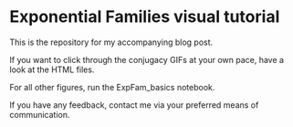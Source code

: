 # Exponential Families visual tutorial

This is the repository for my accompanying blog post. 

If you want to click through the conjugacy GIFs at your own pace, have a look at the HTML files. 

For all other figures, run the ExpFam_basics notebook.

If you have any feedback, contact me via your preferred means of communication. 